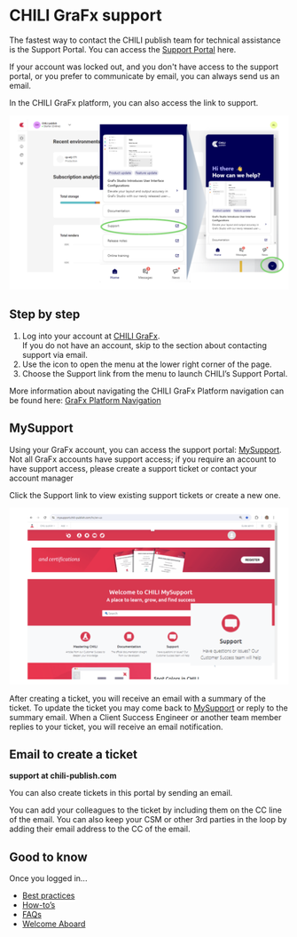 # CHILI GraFx support

The fastest way to contact the CHILI publish team for technical assistance is the Support Portal. You can access the [Support Portal](https://mysupport.chili-publish.com/) here. 

If your account was locked out, and you don't have access to the support portal, or you prefer to communicate by email, you can always send us an email.

In the CHILI GraFx platform, you can also access the link to support.

![screenshot-full](support01.png)

## Step by step

1. Log into your account at [CHILI GraFx](https://chiligrafx.com).  
If you do not have an account, skip to the section about contacting support via email. 
2. Use the icon to open the menu at the lower right corner of the page. 
3. Choose the Support link from the menu to launch CHILI’s Support Portal. 

More information about navigating the  CHILI GraFx Platform navigation can be found here: [GraFx Platform Navigation](/CHILI-GraFx/guides/onboarding/navigation/)

## MySupport
Using your GraFx account, you can access the support portal: [MySupport](https://mysupport.chili-publish.com). Not all GraFx accounts have support access; if you require an account to have support access, please create a support ticket or contact your account manager

Click the Support link to view existing support tickets or create a new one.

![screenshot-full](support02.png)

After creating a ticket, you will receive an email with a summary of the ticket. To update the ticket you may come back to [MySupport](https://mysupport.chili-publish.com) or reply to the summary email. When a Client Success Engineer or another team member replies to your ticket, you will receive an email notification.

## Email to create a ticket

**support at chili-publish.com**

You can also create tickets in this portal by sending an email.

You can add your colleagues to the ticket by including them on the CC line of the email. You can also keep your CSM or other 3rd parties in the loop by adding their email address to the CC of the email.

## Good to know

Once you logged in...

- [Best practices](https://mysupport.chili-publish.com/hc/en-us/articles/360019123140-Best-Practices-to-Submit-a-New-Support-Ticket)
- [How-to’s](https://mysupport.chili-publish.com/hc/en-us/articles/360012616660-Making-A-Request-Ticket)
- [FAQs](https://mysupport.chili-publish.com/hc/en-us/articles/360012877560-New-Support-Portal-FAQ)
- [Welcome Aboard](https://mysupport.chili-publish.com/hc/en-us/sections/360003701560-Welcome-Aboard )
